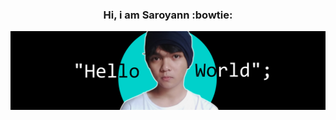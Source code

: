 <div align="center">
<h3>Hi, i am Saroyann :bowtie:</h3>
</div>


<img src="https://raw.githubusercontent.com/Saroyann/Saroyann/main/img/buat%20readme.jpg">

